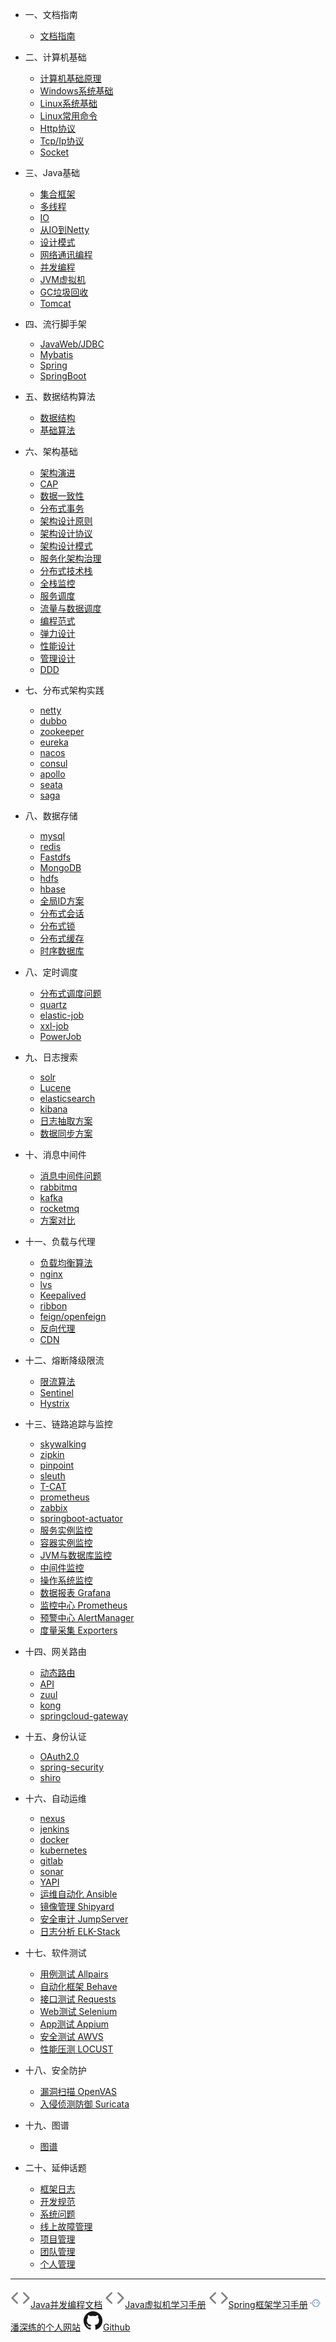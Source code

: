 <!-- zh-cn/_sidebar.md -->

* 一、文档指南

  * [文档指南](/zh-cn/README.md)

* 二、计算机基础

  * [计算机基础原理](/zh-cn/00-404.md)
  * [Windows系统基础](/zh-cn/00-404.md)
  * [Linux系统基础](/zh-cn/00-404.md)
  * [Linux常用命令](/zh-cn/00-404.md)
  * [Http协议](/zh-cn/00-404.md)
  * [Tcp/Ip协议](/zh-cn/00-404.md)
  * [Socket](/zh-cn/00-404.md)

* 三、Java基础

  * [集合框架](/zh-cn/00-404.md)
  * [多线程](/zh-cn/00-404.md)
  * [IO](/zh-cn/00-404.md)
  * [从IO到Netty](/zh-cn/03-io-to-netty.md)
  * [设计模式](/zh-cn/00-404.md)
  * [网络通讯编程](/zh-cn/00-404.md)
  * [并发编程](http://concurrent-programming.panshenlian.com/#/zh-cn/00-Java-Concurrency-and-Multithreading-Tutorial)
  * [JVM虚拟机](http://jvm.panshenlian.com/#/zh-cn/02-jvm)
  * [GC垃圾回收](http://jvm.panshenlian.com/#/zh-cn/03-gc)
  * [Tomcat](/zh-cn/00-404.md)

* 四、流行脚手架

  * [JavaWeb/JDBC](/zh-cn/00-404.md)
  * [Mybatis](/zh-cn/00-404.md)
  * [Spring](http://spring.panshenlian.com/#/zh-cn/02-spring)
  * [SpringBoot](/zh-cn/00-404.md)

* 五、数据结构算法

  * [数据结构](/zh-cn/00-404.md)
  * [基础算法](/zh-cn/00-404.md)

* 六、架构基础

  * [架构演进](/zh-cn/00-404.md)
  * [CAP](/zh-cn/00-404.md)
  * [数据一致性](/zh-cn/00-404.md)
  * [分布式事务](/zh-cn/00-404.md)
  * [架构设计原则](/zh-cn/00-404.md)
  * [架构设计协议](/zh-cn/00-404.md)
  * [架构设计模式](/zh-cn/00-404.md)
  * [服务化架构治理](/zh-cn/00-404.md)
  * [分布式技术栈](/zh-cn/00-404.md)
  * [全栈监控](/zh-cn/00-404.md)
  * [服务调度](/zh-cn/00-404.md)
  * [流量与数据调度](/zh-cn/00-404.md)
  * [编程范式](/zh-cn/00-404.md)
  * [弹力设计](/zh-cn/00-404.md)
  * [性能设计](/zh-cn/00-404.md)
  * [管理设计](/zh-cn/00-404.md)
  * [DDD](/zh-cn/00-404.md)

* 七、分布式架构实践

  * [netty](/zh-cn/00-404.md)
  * [dubbo](/zh-cn/00-404.md)
  * [zookeeper](/zh-cn/00-404.md)
  * [eureka](/zh-cn/00-404.md)
  * [nacos](/zh-cn/00-404.md)
  * [consul](/zh-cn/00-404.md)
  * [apollo](/zh-cn/00-404.md)
  * [seata](/zh-cn/00-404.md)
  * [saga](/zh-cn/00-404.md)

* 八、数据存储

  * [mysql](/zh-cn/00-404.md)
  * [redis](/zh-cn/00-404.md)
  * [Fastdfs](/zh-cn/00-404.md)
  * [MongoDB](/zh-cn/00-404.md)
  * [hdfs](/zh-cn/00-404.md)
  * [hbase](/zh-cn/00-404.md)
  * [全局ID方案](/zh-cn/00-404.md)
  * [分布式会话](/zh-cn/00-404.md)
  * [分布式锁](/zh-cn/00-404.md) 
  * [分布式缓存](/zh-cn/00-404.md)
  * [时序数据库](/zh-cn/00-404.md)

* 八、定时调度

  * [分布式调度问题](/zh-cn/00-404.md)
  * [quartz](/zh-cn/00-404.md)
  * [elastic-job](/zh-cn/00-404.md)
  * [xxl-job](/zh-cn/00-404.md)
  * [PowerJob](/zh-cn/00-404.md)

* 九、日志搜索

  * [solr](/zh-cn/00-404.md)
  * [Lucene](/zh-cn/00-404.md)
  * [elasticsearch](/zh-cn/00-404.md)
  * [kibana](/zh-cn/00-404.md)
  * [日志抽取方案](/zh-cn/00-404.md)
  * [数据同步方案](/zh-cn/00-404.md)

* 十、消息中间件

  * [消息中间件问题](/zh-cn/00-404.md)
  * [rabbitmq](/zh-cn/00-404.md)
  * [kafka](/zh-cn/00-404.md)
  * [rocketmq](/zh-cn/00-404.md)
  * [方案对比](/zh-cn/00-404.md)

* 十一、负载与代理

  * [负载均衡算法](/zh-cn/00-404.md)
  * [nginx](/zh-cn/00-404.md)
  * [lvs](/zh-cn/00-404.md)
  * [Keepalived](/zh-cn/00-404.md)
  * [ribbon](/zh-cn/00-404.md)
  * [feign/openfeign](/zh-cn/00-404.md)
  * [反向代理](/zh-cn/00-404.md)
  * [CDN](/zh-cn/00-404.md)

* 十二、熔断降级限流

  * [限流算法](/zh-cn/00-404.md)
  * [Sentinel](/zh-cn/00-404.md)
  * [Hystrix](/zh-cn/00-404.md)

* 十三、链路追踪与监控

  * [skywalking](/zh-cn/00-404.md)
  * [zipkin](/zh-cn/00-404.md)
  * [pinpoint](/zh-cn/00-404.md)
  * [sleuth](/zh-cn/00-404.md)
  * [T-CAT](/zh-cn/00-404.md)
  * [prometheus](/zh-cn/00-404.md)
  * [zabbix](/zh-cn/00-404.md)
  * [springboot-actuator](/zh-cn/00-404.md)
  * [服务实例监控](/zh-cn/00-404.md)
  * [容器实例监控](/zh-cn/00-404.md)
  * [JVM与数据库监控](/zh-cn/00-404.md)
  * [中间件监控](/zh-cn/00-404.md)
  * [操作系统监控](/zh-cn/00-404.md)
  * [数据报表 Grafana](/zh-cn/00-404.md)
  * [监控中心 Prometheus](/zh-cn/00-404.md)
  * [预警中心 AlertManager](/zh-cn/00-404.md)
  * [度量采集 Exporters](/zh-cn/00-404.md)

* 十四、网关路由

  * [动态路由](/zh-cn/00-404.md)
  * [API](/zh-cn/00-404.md)
  * [zuul](/zh-cn/00-404.md)
  * [kong](/zh-cn/00-404.md)
  * [springcloud-gateway](/zh-cn/00-404.md)

* 十五、身份认证

  * [OAuth2.0](/zh-cn/00-404.md)
  * [spring-security](/zh-cn/00-404.md)
  * [shiro](/zh-cn/00-404.md)

* 十六、自动运维

  * [nexus](/zh-cn/00-404.md)
  * [jenkins](/zh-cn/00-404.md)
  * [docker](/zh-cn/00-404.md)
  * [kubernetes](/zh-cn/00-404.md)
  * [gitlab](/zh-cn/00-404.md)
  * [sonar](/zh-cn/00-404.md)
  * [YAPI](/zh-cn/00-404.md)
  * [运维自动化 Ansible](/zh-cn/00-404.md) 
  * [镜像管理 Shipyard](/zh-cn/00-404.md) 
  * [安全审计 JumpServer](/zh-cn/00-404.md) 
  * [日志分析 ELK-Stack](/zh-cn/00-404.md) 

* 十七、软件测试

  * [用例测试 Allpairs](/zh-cn/00-404.md)
  * [自动化框架 Behave](/zh-cn/00-404.md)
  * [接口测试 Requests](/zh-cn/00-404.md)
  * [Web测试 Selenium](/zh-cn/00-404.md)
  * [App测试 Appium](/zh-cn/00-404.md)
  * [安全测试 AWVS](/zh-cn/00-404.md)
  * [性能压测 LOCUST](/zh-cn/00-404.md)

* 十八、安全防护

  * [漏洞扫描 OpenVAS](/zh-cn/00-404.md)
  * [入侵侦测防御 Suricata](/zh-cn/00-404.md)

* 十九、图谱

  * [图谱](/zh-cn/00-404.md)

* 二十、延伸话题

  * [框架日志](/zh-cn/00-404.md)
  * [开发规范](/zh-cn/00-404.md)
  * [系统问题](/zh-cn/00-404.md)
  * [线上故障管理](/zh-cn/00-404.md)
  * [项目管理](/zh-cn/00-404.md)
  * [团队管理](/zh-cn/00-404.md)
  * [个人管理](/zh-cn/00-404.md)

---

<a href="http://concurrent-programming.panshenlian.com/#/zh-cn/" target="_blank" rel="noopener" title="Java并发编程文档"><img src="/_media/code.svg">Java并发编程文档</a>
<a href="http://jvm.panshenlian.com/#/zh-cn/" target="_blank" rel="noopener" title="Java虚拟机学习手册"><img src="/_media/code.svg">Java虚拟机学习手册</a>
<a href="http://spring.panshenlian.com/#/zh-cn/" target="_blank" rel="noopener" title="Spring框架学习手册"><img src="/_media/code.svg">Spring框架学习手册</a>
<a href="http://www.panshenlian.com/" target="_blank" rel="noopener" title="潘深练的个人网站"><img src="/_media/panshenlian.png">潘深练的个人网站</a>
<a href="https://github.com/senlypan/spring-docs" target="_blank" rel="noopener" title="Github"><img src="/_media/github.svg">Github</a>